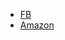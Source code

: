 - [FB](https://twitter.com/geekykaran/status/1428015036732088323)
- [Amazon](https://twitter.com/rleggos/status/1428049066286632961)
